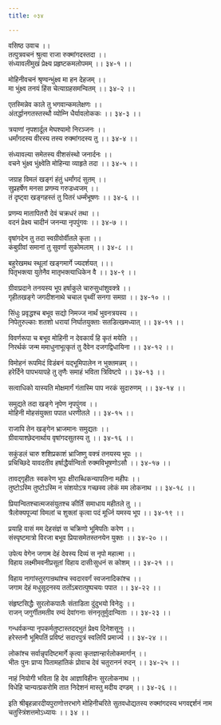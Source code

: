 ```yaml
---
title: ०३४

---
```

वसिष्ठ उवाच ।।  
तत्पुत्रवचनं श्रुत्वा राजा रुक्मांगदस्तदा ।।  
संध्यावलीमुखं प्रेक्ष्य प्रहृष्टकमलोपमम् ।। ३४-१ ।।  
  
मोहिनीवचनं श्रृण्वन्भुंक्ष्व मा हन देहजम् ।।  
मा भुंक्ष्व तनयं हिंस चेत्याग्रहसमन्वितम् ।। ३४-२ ।।  
  
एतस्मिन्नेव काले तु भगवान्कमलेक्षणः ।।  
अंतर्द्धानगतस्तस्थौ व्योम्नि धैर्यावलोककः ।। ३४-३ ।।  
  
त्रयाणां नृपशार्दूल मेघश्यामो निरञ्जनः ।।  
धर्मांगदस्य वीरस्य तस्य रुक्मांगदस्य तु ।। ३४-४ ।।  
  
संध्यावल्या समेतस्य वीशसंस्थो जनार्दनः ।।  
वचने भुंक्ष्व भुंक्ष्वेति मोहिन्या व्याहृते तदा ।। ३४-५ ।।  
  
जग्राह विमलं खङ्गं हंतुं धर्मांगदं सुतम् ।।  
सुप्रहर्षेण मनसा प्रणम्य गरुडध्वजम् ।।  
तं दृष्ट्वा खङ्गहस्तं तु पितरं धर्म्मंभूषणः ।। ३४-६ ।।  
  
प्रणम्य मातापितरौ देवं चक्रधरं तथा ।।  
वदनं प्रेक्ष्य चादीनं जनन्या नृपपुंगवः ।। ३४-७ ।।  
  
वृषांगदेन तु तदा स्वग्रीवोर्वीतले कृता ।।  
कंबुग्रीवां समानां तु सुवर्णा सुकोमलाम् ।। ३४-८ ।।  
  
बहुरेखमथ स्थूलां खङ्गमार्गे ज्यदर्शयत् ।।।  
पितृभक्त्या युतेनैव मातृभक्त्याधिकेन वै ।। ३४-९ ।।  
  
ग्रीवाप्रदाने तनयस्य भूप हर्षाकुले चारुसुधांशुवक्त्रे ।।  
गृहीतखङ्गे जगदीशनाथे चचाल पृथ्वीं सनगा समग्रा ।। ३४-१० ।।  
  
सिंधुः प्रवृद्धश्च बभूव सद्यो निमज्ज नार्थं भुवनत्रयस्य ।।  
निपेतुरुल्काः शतशो धरायां निर्घातयुक्ताः सतडित्खमध्यात् ।। ३४-११ ।।  
  
विवर्णरूपा च बभूव मोहिनी न देवकार्यं हि कृतं मयेति ।।  
निरर्थकं जन्म ममाधुनाभूत्कृतं तु दैवेन दजगद्विधायिना ।। ३४-१२ ।।  
  
विमोहनं रूपमिदं विडंबनं यद्भूमिपालेन न भुक्तमन्नम् ।।  
हरेर्दिने पापभयापहे तु तृणैः समाहं भविता त्रिविष्टपे ।। ३४-१३ ।।  
  
सत्वाधिको यास्यति मोक्षमार्गं गंतास्मि पाप नरकं सुदारुणम् ।। ३४-१४ ।।  
  
समुद्यते तदा खङ्गे नृपेण नृपपुंगव ।।  
मोहिनी मोहसंयुक्ता पपात धरणीतले ।। ३४-१५ ।।  
  
राजापि तेन खङ्गेन भ्राजमानः समुद्यतः ।।  
ग्रीवायाश्छेदनार्थाय वृषांगदसुतस्य तु ।। ३४-१६ ।।  
  
सकुंडलं चारु शशिप्रकाशं भ्राजिष्णु वक्त्रं तनयस्य भूपः ।।  
प्रचिच्छिदे यावदतीव हर्षाद्धैर्यान्वितो रुक्मविभूषणोऽसौ ।। ३४-१७ ।।  
  
तावद्गृहीतः स्वकरेण भूपः क्षीराब्धिकन्यापतिना महीपः ।।  
तुष्टोऽस्मि तुष्टोऽस्मि न संशयोऽत्र गच्छस्व लोकं मम लोकनाथ ।। ३४-१८ ।।  
  
प्रियान्वितश्चात्मजसंयुतश्च कीर्तिं समाधाय महीतले तु ।।  
त्रैलोक्यपूज्यां विमलां च शुक्लां कृत्वा पदं मूर्ध्नि यमस्य भूप ।। ३४-१९ ।।  
  
प्रयाहि वासं मम देहसंज्ञं स चक्रिणो भूमिपतिः करेण ।।  
संस्पृष्टमात्रो विरजा बभूव प्रियासमेतस्तनयेन युक्तः ।। ३४-२० ।।  
  
उपेत्य वेगेन जगाम देहं देवस्य दिव्यं स नृपो महात्मा ।।  
विहाय लक्ष्मीमवनीप्रसूतां विहाय दासीःसुधनं स कोशम् ।। ३४-२१ ।।  
  
विहाय नागांस्तुरगान्रथांश्च स्वदारवर्गं स्वजनादिकांश्च ।।  
जगाम देहं मधुसूदनस्य ततोंऽबरात्पुष्पचयः पपात ।। ३४-२२ ।।  
  
संहृष्टसिद्धैः सुरलोकपालैः संताडिता दुंदुभयो विनेदुः ।।  
राजन् जगुर्गीतमतीव रम्यं देवांगनाः संननृतुर्मुदान्विताः ।। ३४-२३ ।।  
  
गन्धर्वकन्या नृपकर्मतुष्टास्तदद्भुतं प्रेक्ष्य दिनेशसूनुः ।।  
हरेस्तनौ भूमिपतिं प्रविष्टं सदारपुत्रं स्वलिपिं प्रमार्ज्य ।। ३४-२४ ।।  
  
लोकांश्च सर्वान्नृपदिष्टमार्गे कृत्वा कृतज्ञान्हार्रलोकमार्गान् ।।  
भीतः पुनः प्राप्य पितामहांतिकं प्रोवाच देवं चतुराननं रुदन् ।। ३४-२५ ।।  
  
नाहं नियोगी भविता हि देव आज्ञाविहीनः सुरलोकनाथ ।।  
विधेहि चान्यत्प्रकरोमि तात निदेशनं मास्तु मदीय दण्डम् ।। ३४-२६ ।।  
  
इति श्रीबृहन्नारदीयपुराणोत्तरभागे मोहिनीचरिते सुतवधोद्यतस्य रुक्मांगदस्य भगवद्दर्शनं नाम चतुस्त्रिंशत्तमोऽध्यायः ।। ३४ ।।